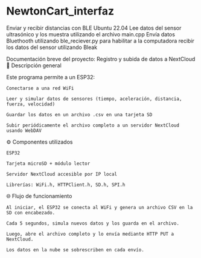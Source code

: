 # NewtonCart_interfaz
Enviar y recibir distancias con BLE Ubuntu 22.04 Lee datos del sensor ultrasónico y los muestra utilizando el archivo main.cpp Envía datos Bluethooth utilizando ble_reciever.py para habilitar a la computadora recibir los datos del sensor utilizando Bleak

Documentación breve del proyecto: Registro y subida de datos a NextCloud
🧾 Descripción general

Este programa permite a un ESP32:

    Conectarse a una red WiFi

    Leer y simular datos de sensores (tiempo, aceleración, distancia, fuerza, velocidad)

    Guardar los datos en un archivo .csv en una tarjeta SD

    Subir periódicamente el archivo completo a un servidor NextCloud usando WebDAV

⚙️ Componentes utilizados

    ESP32

    Tarjeta microSD + módulo lector

    Servidor NextCloud accesible por IP local

    Librerías: WiFi.h, HTTPClient.h, SD.h, SPI.h

🌐 Flujo de funcionamiento

    Al iniciar, el ESP32 se conecta al WiFi y genera un archivo CSV en la SD con encabezado.

    Cada 5 segundos, simula nuevos datos y los guarda en el archivo.

    Luego, abre el archivo completo y lo envía mediante HTTP PUT a NextCloud.

    Los datos en la nube se sobrescriben en cada envío.
